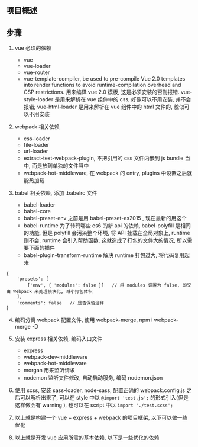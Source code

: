 ## 项目概述

## 步骤

1. vue 必须的依赖
	- vue
	- vue-loader
	- vue-router
	- vue-template-compiler, be used to pre-compile Vue 2.0 templates into render functions to avoid runtime-compilation overhead and CSP restrictions. 用来编译 vue 2.0 模板, 这是必须安装的否则报错.
	vue-style-loader 是用来解析在 vue 组件中的 css, 好像可以不用安装, 并不会报错; vue-html-loader 是用来解析在 vue 组件中的 html 文件的, 貌似可以不用安装

2. webpack 相关依赖 
	- css-loader
	- file-loader
	- url-loader
	- extract-text-webpack-plugin, 不把引用的 css 文件内嵌到 js bundle 当中, 而是放到单独的文件当中
	- webpack-hot-middleware, 在 webpack 的 entry, plugins 中设置之后就能热加载

3. babel 相关依赖, 添加 .babelrc 文件
	- babel-loader
	- babel-core
	- babel-preset-env 之前是用 babel-preset-es2015 , 现在最新的用这个
	- babel-runtime 为了转码哪些 es6 的新 api 的依赖, babel-polyfill 是相同的功能, 但是 polyfill 会污染整个环境, 将 API 挂载在全局对象上, runtime 则不会, runtime 会引入帮助函数, 这就造成了打包的文件大的情况, 所以需要下面的插件
	- babel-plugin-transform-runtime 解决 runtime 打包过大, 将代码复用起来
```
{
	'presets': [
		['env', { 'modules': false }]	// 将 modules 设置为 false, 即交由 Webpack 来处理模块化, 减小打包体积
	],
	'comments': false	// 是否保留注释
}
```

4. 编码分离 webpack 配置文件, 使用 webpack-merge, npm i webpack-merge -D

5. 安装 express 相关依赖, 编码入口文件
	- express 
	- webpack-dev-middleware
	- webpack-hot-middleware
	- morgan 用来监听请求
	- nodemon 监听文件修改, 自动启动服务, 编码 nodemon.json

6. 使用 scss, 安装 sass-loader, node-sass, 配置正确的 webpack.config.js 之后可以解析出来了, 可以在 style 中以  ```@import 'test.js';``` 的形式引入(但是这样做会有 warning ), 也可以在 script 中以 ```import './test.scss';```

7. 以上就是构建一个 vue + express + webpack 的项目框架, 以下可以做一些优化

6. 以上就是开发 vue 应用所需的基本依赖, 以下是一些优化的依赖


